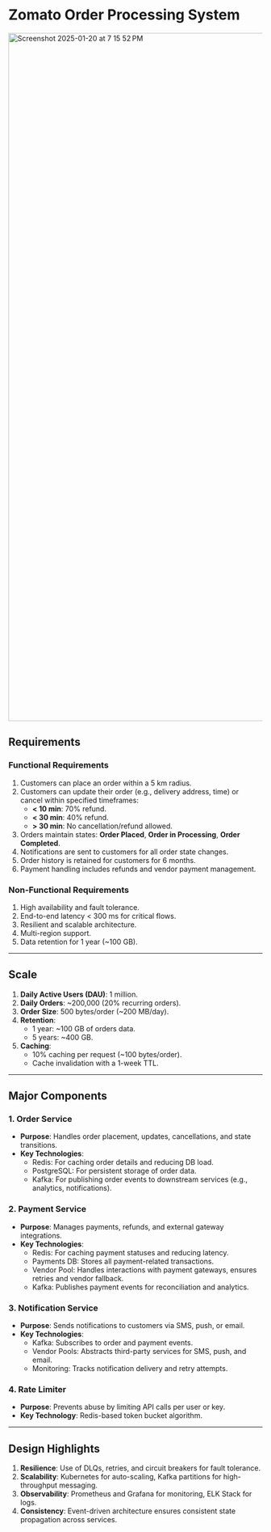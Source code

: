 # Zomato Order Processing System

<img width="1361" alt="Screenshot 2025-01-20 at 7 15 52 PM" src="https://github.com/user-attachments/assets/21d7ffea-be4d-4a62-bee5-ef85bf4fed4c" />

## **Requirements**
### **Functional Requirements**
1. Customers can place an order within a 5 km radius.
2. Customers can update their order (e.g., delivery address, time) or cancel within specified timeframes:
   - **< 10 min**: 70% refund.
   - **< 30 min**: 40% refund.
   - **> 30 min**: No cancellation/refund allowed.
3. Orders maintain states: **Order Placed**, **Order in Processing**, **Order Completed**.
4. Notifications are sent to customers for all order state changes.
5. Order history is retained for customers for 6 months.
6. Payment handling includes refunds and vendor payment management.

### **Non-Functional Requirements**
1. High availability and fault tolerance.
2. End-to-end latency < 300 ms for critical flows.
3. Resilient and scalable architecture.
4. Multi-region support.
5. Data retention for 1 year (~100 GB). 

---

## **Scale**
1. **Daily Active Users (DAU)**: 1 million.
2. **Daily Orders**: ~200,000 (20% recurring orders).
3. **Order Size**: 500 bytes/order (~200 MB/day).
4. **Retention**:
   - 1 year: ~100 GB of orders data.
   - 5 years: ~400 GB.
5. **Caching**:
   - 10% caching per request (~100 bytes/order).
   - Cache invalidation with a 1-week TTL.

---

## **Major Components**

### **1. Order Service**
- **Purpose**: Handles order placement, updates, cancellations, and state transitions.
- **Key Technologies**:
  - Redis: For caching order details and reducing DB load.
  - PostgreSQL: For persistent storage of order data.
  - Kafka: For publishing order events to downstream services (e.g., analytics, notifications).

### **2. Payment Service**
- **Purpose**: Manages payments, refunds, and external gateway integrations.
- **Key Technologies**:
  - Redis: For caching payment statuses and reducing latency.
  - Payments DB: Stores all payment-related transactions.
  - Vendor Pool: Handles interactions with payment gateways, ensures retries and vendor fallback.
  - Kafka: Publishes payment events for reconciliation and analytics.

### **3. Notification Service**
- **Purpose**: Sends notifications to customers via SMS, push, or email.
- **Key Technologies**:
  - Kafka: Subscribes to order and payment events.
  - Vendor Pools: Abstracts third-party services for SMS, push, and email.
  - Monitoring: Tracks notification delivery and retry attempts.

### **4. Rate Limiter**
- **Purpose**: Prevents abuse by limiting API calls per user or key.
- **Key Technology**: Redis-based token bucket algorithm.

---

## **Design Highlights**
1. **Resilience**: Use of DLQs, retries, and circuit breakers for fault tolerance.
2. **Scalability**: Kubernetes for auto-scaling, Kafka partitions for high-throughput messaging.
3. **Observability**: Prometheus and Grafana for monitoring, ELK Stack for logs.
4. **Consistency**: Event-driven architecture ensures consistent state propagation across services.
